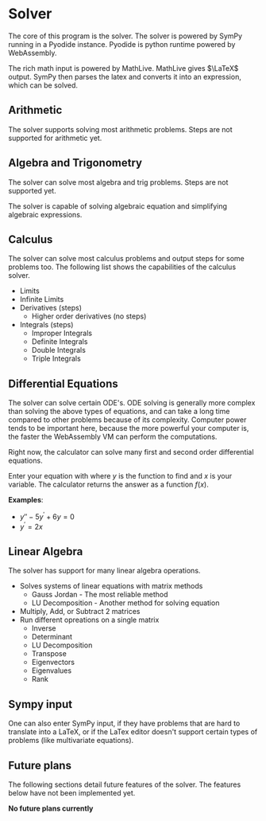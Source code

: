 # Solver

The core of this program is the solver. The solver is powered by SymPy running in a Pyodide instance. Pyodide is python runtime powered by WebAssembly.

The rich math input is powered by MathLive. MathLive gives $\LaTeX$ output. SymPy then parses the latex and converts it into an expression, which can be solved.

## Arithmetic

The solver supports solving most arithmetic problems. Steps are not supported for arithmetic yet.

## Algebra and Trigonometry

The solver can solve most algebra and trig problems. Steps are not supported yet.

The solver is capable of solving algebraic equation and simplifying algebraic expressions.

## Calculus

The solver can solve most calculus problems and output steps for some problems too. The following list shows the capabilities of the calculus solver.

- Limits
- Infinite Limits
- Derivatives (steps)
    - Higher order derivatives (no steps)
- Integrals (steps)
    - Improper Integrals
    - Definite Integrals
    - Double Integrals
    - Triple Integrals

## Differential Equations

The solver can solve certain ODE's. ODE solving is generally more complex than solving the above types of equations, and can take a long time compared to other problems because of its complexity. Computer power tends to be important here, because the more powerful your computer is, the faster the WebAssembly VM can perform the computations.

Right now, the calculator can solve many first and second order differential equations. 

Enter your equation with where $y$ is the function to find and $x$ is your variable. The calculator returns the answer as a function $f(x)$.

**Examples**:
- $y'' - 5y^{\prime} + 6y=0$
- $y^{\prime} = 2x$

## Linear Algebra

The solver has support for many linear algebra operations.

- Solves systems of linear equations with matrix methods
    - Gauss Jordan - The most reliable method
    - LU Decomposition - Another method for solving equation
- Multiply, Add, or Subtract 2 matrices
- Run different opreations on a single matrix
    - Inverse
    - Determinant
    - LU Decomposition
    - Transpose
    - Eigenvectors
    - Eigenvalues
    - Rank

## Sympy input

One can also enter SymPy input, if they have problems that are hard to translate into a LaTeX, or if the LaTex editor doesn't support certain types of problems (like multivariate equations). 

## Future plans

The following sections detail future features of the solver. The features below have not been implemented yet.

**No future plans currently**

